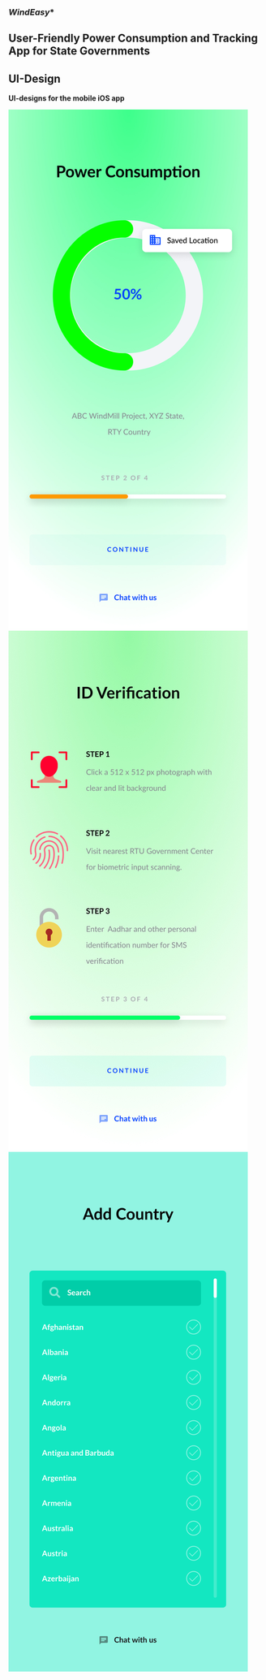 ### *WindEasy**
## **User-Friendly Power Consumption and Tracking App for State Governments**

## **UI-Design**
**UI-designs for the mobile iOS app**

<img src= "1.jpg">
<img src= "3.jpg">
<img src= "5.jpg">

